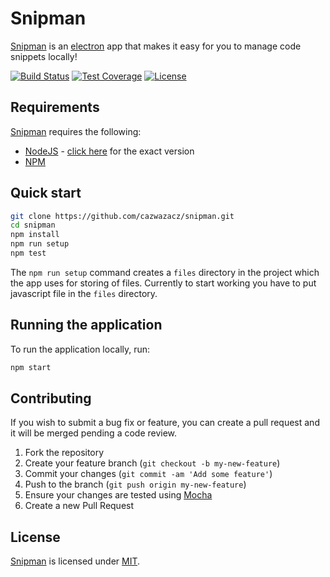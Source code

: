 # Snipman
[Snipman][snipman] is an [electron][electron] app that makes it easy for you to manage code snippets locally!

[![Build Status][shield-travis]][info-travis] [![Test Coverage][shield-coveralls]][info-coveralls] [![License][shield-license]][info-license]

## Requirements
[Snipman][snipman] requires the following:
* [NodeJS][nodejs] - [click here][node-version] for the exact version
* [NPM][npm]

## Quick start
```bash
git clone https://github.com/cazwazacz/snipman.git
cd snipman
npm install
npm run setup
npm test
```

The `npm run setup` command creates a `files` directory in the project which the app uses for storing of files. Currently to start working you have to put javascript file in the `files` directory.

## Running the application
To run the application locally, run:

```bash
npm start
```

## Contributing
If you wish to submit a bug fix or feature, you can create a pull request and it will be merged pending a code review.

1. Fork the repository
1. Create your feature branch (`git checkout -b my-new-feature`)
1. Commit your changes (`git commit -am 'Add some feature'`)
1. Push to the branch (`git push origin my-new-feature`)
1. Ensure your changes are tested using [Mocha][mocha]
1. Create a new Pull Request

## License
[Snipman][snipman] is licensed under [MIT][info-license].


[snipman]: https://github.com/cazwazacz/snipman
[electron]: https://electronjs.org/
[nodejs]: https://nodejs.org/
[node-version]: https://github.com/cazwazacz/snipman/blob/master/.node-version
[npm]: https://www.npmjs.com/
[local]: http://localhost:3000
[mocha]: https://mochajs.org/


[info-travis]:   https://travis-ci.com/cazwazacz/snipman
[shield-travis]: https://travis-ci.com/cazwazacz/snipman.svg?branch=master

[info-coveralls]:   https://coveralls.io/github/cazwazacz/snipman
[shield-coveralls]: https://coveralls.io/repos/github/cazwazacz/snipman/badge.svg?branch=master

[info-license]:   https://github.com/cazwazacz/snipman/blob/master/LICENSE
[shield-license]: https://img.shields.io/badge/license-MIT-blue.svg
